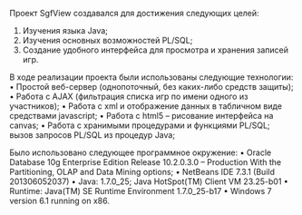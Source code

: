 Проект SgfView создавался для достижения следующих целей:
1)	Изучения языка Java;
2)	Изучения основных возможностей PL/SQL;
3)	Создание удобного интерфейса для просмотра и хранения записей игр.

В ходе реализации проекта были использованы следующие технологии:
•	Простой веб-сервер (однопоточный, без каких-либо средств защиты);
•	Работа с AJAX (фильтрация списка игр по имени одного из участников);
•	Работа с xml и отображение данных в табличном виде средствами javascript;
•	Работа с html5 – рисование интерфейса на canvas;
•	Работа с хранимыми процедурами и функциями PL/SQL; вызов запросов PL/SQL из процедур Java;

Было использовано следующее программное окружение:
•	Oracle Database 10g Enterprise Edition Release 10.2.0.3.0 – Production With the Partitioning, OLAP and Data Mining options;
•	NetBeans IDE 7.3.1 (Build 201306052037)
•	Java: 1.7.0_25; Java HotSpot(TM) Client VM 23.25-b01
•	Runtime: Java(TM) SE Runtime Environment 1.7.0_25-b17
•	Windows 7 version 6.1 running on x86.
